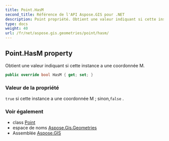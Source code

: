```yaml
---
title: Point.HasM
second_title: Référence de l'API Aspose.GIS pour .NET
description: Point propriété. Obtient une valeur indiquant si cette instance a une coordonnée M.
type: docs
weight: 40
url: /fr/net/aspose.gis.geometries/point/hasm/
---
```

## Point.HasM property

Obtient une valeur indiquant si cette instance a une coordonnée M.

```csharp
public override bool HasM { get; set; }
```

### Valeur de la propriété

`true` si cette instance a une coordonnée M ; sinon,`false` .

### Voir également

* class [Point](../)
* espace de noms [Aspose.Gis.Geometries](../../point/)
* Assemblée [Aspose.GIS](../../../)


